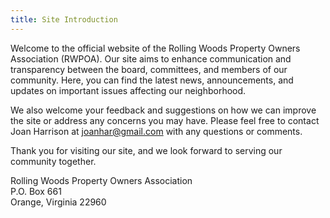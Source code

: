 ```yaml
---
title: Site Introduction
---
```


Welcome to the official website of the Rolling Woods Property Owners Association (RWPOA). Our site aims to enhance communication and transparency between the board, committees, and members of our community. Here, you can find the latest news, announcements, and updates on important issues affecting our neighborhood.

We also welcome your feedback and suggestions on how we can improve the site or address any concerns you may have. Please feel free to contact Joan Harrison at [joanhar@gmail.com](mailto:joanhar@gmail.com) with any questions or comments.

Thank you for visiting our site, and we look forward to serving our community together.

Rolling Woods Property Owners Association <br /> P.O. Box 661 <br /> Orange, Virginia 22960
